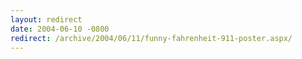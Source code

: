 ```yaml
---
layout: redirect
date: 2004-06-10 -0800
redirect: /archive/2004/06/11/funny-fahrenheit-911-poster.aspx/
---
```

